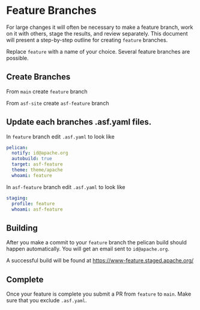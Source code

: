 # Feature Branches

For large changes it will often be necessary to make a feature branch, work on it with others, stage the results, and review separately. This document will present a step-by-step outline for creating `feature` branches.

Replace `feature` with a name of your choice. Several feature branches are possible.

## Create Branches

From `main` create `feature` branch

From `asf-site` create `asf-feature` branch 

## Update each branches .asf.yaml files.

In `feature` branch edit `.asf.yaml` to look like

```yaml
pelican:
  notify: id@apache.org
  autobuild: true
  target: asf-feature
  theme: theme/apache
  whoami: feature
```

In `asf-feature` branch edit `.asf.yaml` to look like

```yaml
staging:
  profile: feature
  whoami: asf-feature
```

## Building

After you make a commit to your `feature` branch the pelican build should happen automatically. You will get an email sent to `id@apache.org`.

A successful build will be found at https://www-feature.staged.apache.org/

## Complete

Once your feature is complete you submit a PR from `feature` to `main`. Make sure that you exclude `.asf.yaml`.
